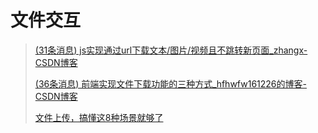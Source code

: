 # 文件交互

> [(31条消息) js实现通过url下载文本/图片/视频且不跳转新页面\_zhangx-CSDN博客](https://blog.csdn.net/kezanxie3494/article/details/104433087)
>
> [(36条消息) 前端实现文件下载功能的三种方式\_hfhwfw161226的博客-CSDN博客](https://blog.csdn.net/hfhwfw161226/article/details/105700504)
>
> [文件上传，搞懂这8种场景就够了](https://juejin.cn/post/6980142557066067982)
